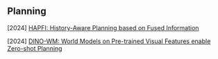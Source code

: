 ## Planning

[2024] [HAPFI: History-Aware Planning based on Fused Information](https://arxiv.org/abs/2407.16533)

[2024] [DINO-WM: World Models on Pre-trained Visual Features enable Zero-shot Planning](https://arxiv.org/abs/2411.04983)
